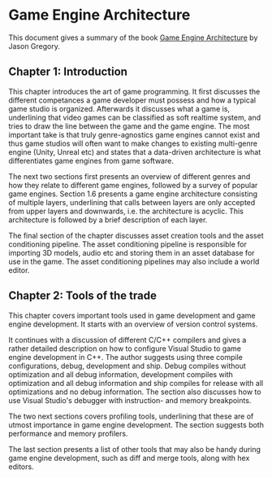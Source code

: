 # Game Engine Architecture
This document gives a summary of the book [Game Engine Architecture](https://aub-primo.hosted.exlibrisgroup.com:443/desktop:Samlet:AUB01_ALEPH002011881) by Jason Gregory.

## Chapter 1: Introduction
This chapter introduces the art of game programming. It first discusses the different competances a game developer must possess and how a typical game studio is organized. Afterwards it discusses what a game is, underlining that video games can be classified as soft realtime system, and tries to draw the line between the game and the game engine. The most important take is that truly genre-agnostics game engines cannot exist and thus game studios will often want to make changes to existing multi-genre engine (Unity, Unreal etc) and states that a data-driven architecture is what differentiates game engines from game software. 

The next two sections first presents an overview of different genres and how they relate to different game engines, followed by a survey of popular game engines. Section 1.6 presents a game engine architecture consisting of multiple layers, underlining that calls between layers are only accepted from upper layers and downwards, i.e. the architecture is acyclic. This architecture is followed by a brief description of each layer.

The final section of the chapter discusses asset creation tools and the asset conditioning pipeline. The asset conditioning pipeline is responsible for importing 3D models, audio etc and storing them in an asset database for use in the game. The asset conditioning pipelines may also include a world editor.

## Chapter 2: Tools of the trade
This chapter covers important tools used in game development and game engine development. It starts with an overview of version control systems. 

It continues with a discussion of different C/C++ compilers and gives a rather detailed description on how to configure Visual Studio to game engine development in C++. The author suggests using three compile configurations, debug, development and ship. Debug compiles without optimization and all debug information, development compiles with optimization and all debug information and ship compiles for release with all optimizations and no debug information. The section also discusses how to use Visual Studio's debugger with instruction- and memory breakpoints.

The two next sections covers profiling tools, underlining that these are of utmost importance in game engine development. The section suggests both performance and memory profilers.

The last section presents a list of other tools that may also be handy during game engine development, such as diff and merge tools, along with hex editors.